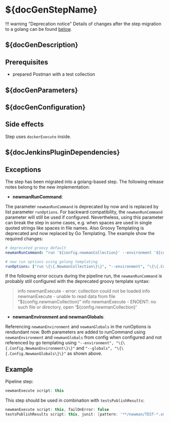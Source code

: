 # ${docGenStepName}

!!! warning "Deprecation notice"
    Details of changes after the step migration to a golang can be found [below](#exceptions).

## ${docGenDescription}

## Prerequisites

* prepared Postman with a test collection

## ${docGenParameters}

## ${docGenConfiguration}

## Side effects

Step uses `dockerExecute` inside.

## ${docJenkinsPluginDependencies}

## Exceptions

The step has been migrated into a golang-based step. The following release notes belong to the new implementation:

- **newmanRunCommand**:

The parameter `newmanRunCommand` is deprecated by now and is replaced by list parameter `runOptions`. For backward compatibility, the `newmanRunCommand` parameter will still be used if configured. Nevertheless, using this parameter can break the step in some cases, e.g. when spaces are used in single quoted strings like spaces in file names. Also Groovy Templating is deprecated and now replaced by Go Templating. The example show the required changes:

```yaml
# deprecated groovy default
newmanRunCommand: "run '${config.newmanCollection}' --environment '${config.newmanEnvironment}' --globals '${config.newmanGlobals}' --reporters junit,html --reporter-junit-export 'target/newman/TEST-${collectionDisplayName}.xml' --reporter-html-export 'target/newman/TEST-${collectionDisplayName}.html'"
```

```yaml
# new run options using golang templating
runOptions: ["run \{\{.NewmanCollection\}\}", "--environment", "\{\{.Config.NewmanEnvironment\}\}", "--globals", "\{\{.Config.NewmanGlobals\}\}", "--reporters", "junit,html", "--reporter-junit-export", "target/newman/TEST-\{\{.CollectionDisplayName\}\}.xml", "--reporter-html-export", "target/newman/TEST-\{\{.CollectionDisplayName\}\}.html"]
```

If the following error occurs during the pipeline run, the `newmanRunCommand` is probably still configured with the deprecated groovy template syntax:
> info  newmanExecute - error: collection could not be loaded
> info  newmanExecute -   unable to read data from file "${config.newmanCollection}"
> info  newmanExecute -   ENOENT: no such file or directory, open '${config.newmanCollection}'

- **newmanEnvironment and newmanGlobals**:

Referencing `newmanEnvironment` and `newmanGlobals` in the runOptions is rendundant now. Both parameters are added to runCommand using `newmanEnvironment` and `newmanGlobals` from config  when configured and not referenced by go templating using `"--environment", "\{\{.Config.NewmanEnvironment\}\}"` and `"--globals", "\{\{.Config.NewmanGlobals\}\}"` as shown above.

## Example

Pipeline step:

```groovy
newmanExecute script: this
```

This step should be used in combination with `testsPublishResults`:

```groovy
newmanExecute script: this, failOnError: false
testsPublishResults script: this, junit: [pattern: '**/newman/TEST-*.xml']
```
